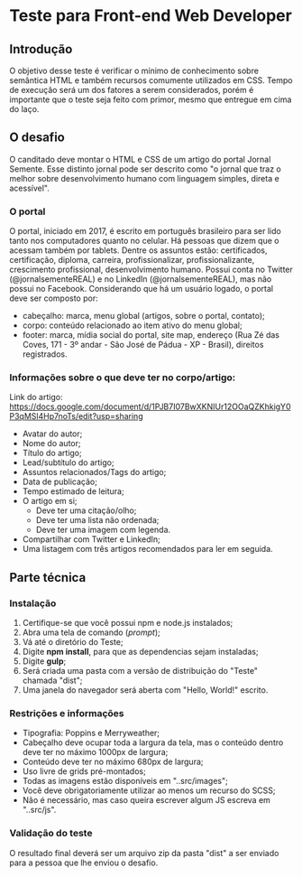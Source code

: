 # Teste para Front-end Web Developer

## Introdução
O objetivo desse teste é verificar o mínimo de conhecimento sobre semântica HTML e também recursos comumente utilizados em CSS.
Tempo de execução será um dos fatores a serem considerados, porém é importante que o teste seja feito com primor, mesmo que entregue em cima do laço.

## O desafio
O canditado deve montar o HTML e CSS de um artigo do portal Jornal Semente. Esse distinto jornal pode ser descrito como "o jornal que traz o melhor sobre desenvolvimento humano com linguagem simples, direta e acessível".

### O portal
O portal, iniciado em 2017, é escrito em português brasileiro para ser lido tanto nos computadores quanto no celular. Há pessoas que dizem que o acessam também por tablets.
Dentre os assuntos estão: certificados, certificação, diploma, carreira, profissionalizar, profissionalizante, crescimento profissional, desenvolvimento humano.
Possui conta no Twitter (@jornalsementeREAL) e no LinkedIn (@jornalsementeREAL), mas não possui no Facebook.
Considerando que há um usuário logado, o portal deve ser composto por:
- cabeçalho: marca, menu global (artigos, sobre o portal, contato);
- corpo: conteúdo relacionado ao item ativo do menu global;
- footer: marca, mídia social do portal, site map, endereço (Rua Zé das Coves, 171 - 3º andar - São José de Pádua - XP - Brasil), direitos registrados.

### Informações sobre o que deve ter no corpo/artigo:
Link do artigo: https://docs.google.com/document/d/1PJB7I07BwXKNIUr12OOaQZKhkigY0P3qMSl4Hp7noTs/edit?usp=sharing
- Avatar do autor;
- Nome do autor;
- Título do artigo;
- Lead/subtítulo do artigo;
- Assuntos relacionados/Tags do artigo;
- Data de publicação;
- Tempo estimado de leitura;
- O artigo em si;
    - Deve ter uma citação/olho;
    - Deve ter uma lista não ordenada;
    - Deve ter uma imagem com legenda.
- Compartilhar com Twitter e LinkedIn;
- Uma listagem com três artigos recomendados para ler em seguida.

## Parte técnica

### Instalação
1. Certifique-se que você possui npm e node.js instalados;
2. Abra uma tela de comando (*prompt*);
3. Vá até o diretório do Teste;
4. Digite **npm install**, para que as dependencias sejam instaladas;
5. Digite **gulp**;
6. Será criada uma pasta com a versão de distribuição do "Teste" chamada "dist";
6. Uma janela do navegador será aberta com "Hello, World!" escrito.

### Restrições e informações
- Tipografia: Poppins e Merryweather;
- Cabeçalho deve ocupar toda a largura da tela, mas o conteúdo dentro deve ter no máximo 1000px de largura;
- Conteúdo deve ter no máximo 680px de largura;
- Uso livre de grids pré-montados;
- Todas as imagens estão disponíveis em "..src/images";
- Você deve obrigatoriamente utilizar ao menos um recurso do SCSS;
- Não é necessário, mas caso queira escrever algum JS escreva em "..src/js".

### Validação do teste
O resultado final deverá ser um arquivo zip da pasta "dist" a ser enviado para a pessoa que lhe enviou o desafio.